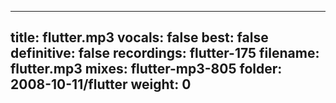 
---
title: flutter.mp3
vocals: false
best: false
definitive: false
recordings: flutter-175
filename: flutter.mp3
mixes: flutter-mp3-805
folder: 2008-10-11/flutter
weight: 0
---
